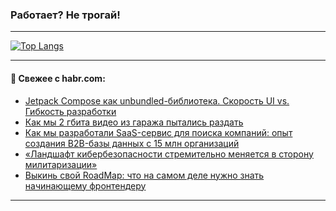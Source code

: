 ### Работает? Не трогай!

---
<!--
#### 🛠️ Technical stack:

![Java](https://img.shields.io/badge/Java-informational?logo=Oracle&style=flat&logoColor=white&color=FF4500)
![Kotlin](https://img.shields.io/badge/Kotlin-informational?logo=Kotlin&style=flat&logoColor=white&color=774D97)
![TS](https://img.shields.io/badge/TypeScript-informational?logo=typeScript&style=flat&logoColor=black&color=017acc)
![Python](https://img.shields.io/badge/Python-informational?logo=Python&style=flat&logoColor=black&color=ffdd54) <br>
![Spring](https://img.shields.io/badge/Spring-informational?logo=Spring&style=flat&logoColor=white&color=6DB33F) 
![SpringBoot](https://img.shields.io/badge/SpringBoot-informational?logo=SpringBoot&style=flat&logoColor=white&color=6DB33F)
![Nest](https://img.shields.io/badge/NestJS-informational?logo=NestJS&style=flat&logoColor=white&color=E0234E) 
![NodeJS](https://img.shields.io/badge/NodeJS-informational?logo=node.js&style=flat&logoColor=white&color=70A760)<br>
![PostgreSQL](https://img.shields.io/badge/PostgreSQL-informational?logo=PostgreSQL&style=flat&logoColor=white&color=DAA520)
![MongoDB](https://img.shields.io/badge/MongoDB-informational?logo=MongoDB&style=flat&logoColor=white&color=870000)
![Apache](https://img.shields.io/badge/Apache-informational?logo=apache&style=flat&logoColor=white&color=f74e28)

___ 
-->

<!--- #### 🛠️ : --->

[![Top Langs](https://github-readme-stats-82jvfl3w3-advtsettinggmailcoms-projects.vercel.app/api/top-langs/?username=zloylis&langs_count=10&hide_title=true&title_color=e6edf3&size_weight=0.5&count_weight=0.5&layout=compact&hide_progress=true&hide_border=true&theme=dracula)](https://github.com/zloylis)

<!---


####  :octocat:&nbsp;&nbsp; Статистика:

![GitHub stats](https://github-readme-stats-u2qms2cxw-advtsettinggmailcoms-projects.vercel.app/api?username=zloylis&show_icons=true&hide_border=true&theme=dracula&title_color=e6edf3&include_all_commits=true&count_private=true&hide_rank=false&hide_title=true&rank_icon=github)
-->
---

#### 💬 Свежее с habr.com:

<!-- BLOG-POST-LIST:START -->
- [Jetpack Compose как unbundled-библиотека. Скорость UI vs. Гибкость разработки](https://habr.com/ru/companies/dododev/articles/862878/?utm_source=habrahabr&utm_medium=rss&utm_campaign=862878)
- [Как мы 2 гбита видео из гаража пытались раздать](https://habr.com/ru/articles/864434/?utm_source=habrahabr&utm_medium=rss&utm_campaign=864434)
- [Как мы разработали SaaS-сервис для поиска компаний: опыт создания B2B-базы данных с 15 млн организаций](https://habr.com/ru/articles/864410/?utm_source=habrahabr&utm_medium=rss&utm_campaign=864410)
- [«Ландшафт кибербезопасности стремительно меняется в сторону милитаризации»](https://habr.com/ru/articles/864396/?utm_source=habrahabr&utm_medium=rss&utm_campaign=864396)
- [Выкинь свой RoadMap: что на самом деле нужно знать начинающему фронтендеру](https://habr.com/ru/articles/864376/?utm_source=habrahabr&utm_medium=rss&utm_campaign=864376)
<!-- BLOG-POST-LIST:END -->

---

